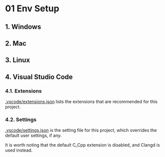 # 01 Env Setup

## 1. Windows

## 2. Mac

## 3. Linux

## 4. Visual Studio Code
### 4.1. Extensions

[.vscode/extensions.json](../.vscode/extensions.json) lists the extensions that are recommended for this project.

### 4.2. Settings

[.vscode/settings.json](../.vscode/settings.json) is the setting file for this project, which overrides the default user settings, if any.

It is worth noting that the default C_Cpp extension is disabled, and Clangd is used instead.

